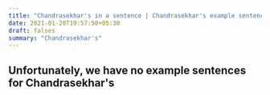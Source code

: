 ```yaml
---
title: "Chandrasekhar's in a sentence | Chandrasekhar's example sentences"
date: 2021-01-20T19:57:50+05:30
draft: falses
summary: "Chandrasekhar's"
---
```

## Unfortunately, we have no example sentences for Chandrasekhar's                 

